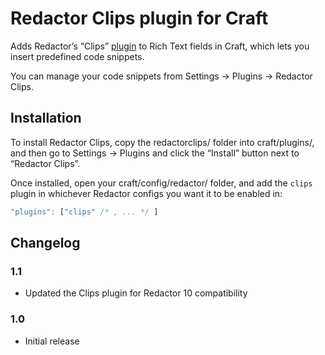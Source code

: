 # Redactor Clips plugin for Craft

Adds Redactor’s “Clips” [plugin](http://imperavi.com/redactor/docs/plugins/) to Rich Text fields in Craft, which lets you insert predefined code snippets.

You can manage your code snippets from Settings → Plugins → Redactor Clips.

## Installation

To install Redactor Clips, copy the redactorclips/ folder into craft/plugins/, and then go to Settings → Plugins and click the “Install” button next to “Redactor Clips”.

Once installed, open your craft/config/redactor/ folder, and add the `clips` plugin in whichever Redactor configs you want it to be enabled in:

```javascript
"plugins": ["clips" /* , ... */ ]
```

## Changelog

### 1.1

* Updated the Clips plugin for Redactor 10 compatibility

### 1.0

* Initial release
